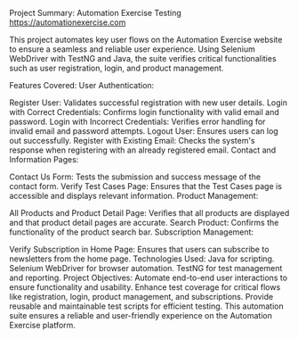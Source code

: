 Project Summary: Automation Exercise Testing
https://automationexercise.com

This project automates key user flows on the Automation Exercise website to ensure a seamless and reliable user experience. Using Selenium WebDriver with TestNG and Java, the suite verifies critical functionalities such as user registration, login, and product management.

Features Covered:
User Authentication:

Register User: Validates successful registration with new user details.
Login with Correct Credentials: Confirms login functionality with valid email and password.
Login with Incorrect Credentials: Verifies error handling for invalid email and password attempts.
Logout User: Ensures users can log out successfully.
Register with Existing Email: Checks the system's response when registering with an already registered email.
Contact and Information Pages:

Contact Us Form: Tests the submission and success message of the contact form.
Verify Test Cases Page: Ensures that the Test Cases page is accessible and displays relevant information.
Product Management:

All Products and Product Detail Page: Verifies that all products are displayed and that product detail pages are accurate.
Search Product: Confirms the functionality of the product search bar.
Subscription Management:

Verify Subscription in Home Page: Ensures that users can subscribe to newsletters from the home page.
Technologies Used:
Java for scripting.
Selenium WebDriver for browser automation.
TestNG for test management and reporting.
Project Objectives:
Automate end-to-end user interactions to ensure functionality and usability.
Enhance test coverage for critical flows like registration, login, product management, and subscriptions.
Provide reusable and maintainable test scripts for efficient testing.
This automation suite ensures a reliable and user-friendly experience on the Automation Exercise platform.
